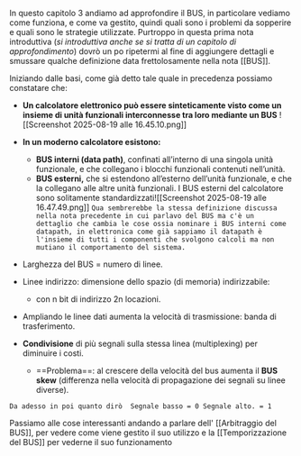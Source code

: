 
In questo capitolo 3 andiamo ad approfondire il BUS, in particolare vediamo come funziona, e come va gestito, quindi quali sono i problemi da sopperire e quali sono le strategie utilizzate.
Purtroppo in questa prima nota introduttiva (*si introduttiva anche se si tratta di un capitolo di approfondimento*) dovrò un po ripetermi al fine di aggiungere dettagli e smussare qualche definizione data frettolosamente nella nota [[BUS]].

Iniziando dalle basi, come già detto tale quale in precedenza possiamo constatare che:

- **Un calcolatore elettronico può essere sinteticamente visto come un insieme di unità funzionali interconnesse tra loro mediante un BUS**
![[Screenshot 2025-08-19 alle 16.45.10.png]]

- **In un moderno calcolatore esistono:**
	- **BUS interni (data path)**, confinati all’interno di una singola unità funzionale, e che collegano i blocchi funzionali contenuti nell’unità.
	- **BUS esterni,** che si estendono all’esterno dell’unità funzionale, e che la collegano alle altre unità funzionali. I BUS esterni del calcolatore sono solitamente standardizzati![[Screenshot 2025-08-19 alle 16.47.49.png]]
``Qua sembrerebbe la stessa definizione discussa nella nota precedente in cui parlavo del BUS ma c'è un dettaglio che cambia le cose ossia nominare i BUS interni come datapath, in elettronica come già sappiamo il datapath è l'insieme di tutti i componenti che svolgono calcoli ma non mutiano il comportamento del sistema.``


- Larghezza del BUS = numero di linee. 
- Linee indirizzo: dimensione dello spazio (di memoria) indirizzabile: 
	- con n bit di indirizzo 2n locazioni.
- Ampliando le linee dati aumenta la velocità di trasmissione: banda di trasferimento. 
- **Condivisione** di più segnali sulla stessa linea (multiplexing) per diminuire i costi.
	- ==Problema==: al crescere della velocità del bus aumenta il 
		**BUS skew** (differenza nella velocità di propagazione dei segnali su linee diverse).

``Da adesso in poi quanto dirò 
	Segnale basso = 0
	Segnale alto. = 1  ``


Passiamo alle cose interessanti andando a parlare dell' [[Arbitraggio del BUS]], per vedere come viene gestito il suo utilizzo e la [[Temporizzazione del BUS]] per vederne il suo funzionamento

